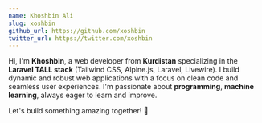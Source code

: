```yaml
---
name: Khoshbin Ali
slug: xoshbin
github_url: https://github.com/xoshbin
twitter_url: https://twitter.com/xoshbin
---
```


Hi, I'm **Khoshbin**, a web developer from **Kurdistan** specializing in the **Laravel TALL stack** (Tailwind CSS, Alpine.js, Laravel, Livewire). I build dynamic and robust web applications with a focus on clean code and seamless user experiences. I'm passionate about **programming**, **machine learning**, always eager to learn and improve.

Let's build something amazing together! 🚀

